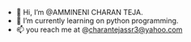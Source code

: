 - 👋 Hi, I’m @AMMINENI CHARAN TEJA.
- 🌱 I’m currently learning on python programming.
- 📫 you reach me at @charantejassr3@yahoo.com

<!---
AMMINENICHARANTEJA/AMMINENICHARANTEJA is a ✨ special ✨ repository because its `README.md` (this file) appears on your GitHub profile.
You can click the Preview link to take a look at your changes.
--->

